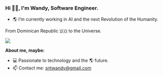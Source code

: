 <h3 align="start">Hi 👋🏼, I'm Wandy, Software Engineer.</h3>

- 🌎 I’m currently working in AI and the next Revolution of the Humanity.

<p align="start" >From Dominican Republic 🇩🇴 to the Universe.</p>

<p >
<a href="https://github.com/sntwandy"><img src="https://img.shields.io/github/followers/Robertrm0?label=follow&style=social" /></a>
</p>

**About me, maybe:**

- 💻 Passionate to technology and the 🌎 future.
- 📫 Contact me: sntwandy@gmail.com
